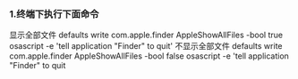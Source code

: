### 1.终端下执行下面命令

显示全部文件 defaults write com.apple.finder AppleShowAllFiles -bool true osascript -e 'tell application "Finder" to quit' 不显示全部文件 defaults write com.apple.finder AppleShowAllFiles -bool false osascript -e 'tell application "Finder" to quit

